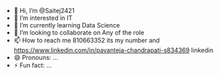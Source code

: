 - 👋 Hi, I’m @Saitej2421
- 👀 I’m interested in IT
- 🌱 I’m currently learning Data Science 
- 💞️ I’m looking to collaborate on Any of the role 
- 📫 How to reach me 810663352 its my number and https://www.linkedin.com/in/pavanteja-chandrapati-s834369 linkedin
- 😄 Pronouns: ...
- ⚡ Fun fact: ...

<!---
Saitej2421/Saitej2421 is a ✨ special ✨ repository because its `README.md` (this file) appears on your GitHub profile.
You can click the Preview link to take a look at your changes.
--->
